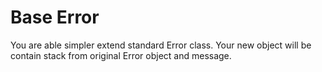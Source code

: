 Base Error
============

You are able simpler extend standard Error class. 
Your new object will be contain stack from original Error object and message.
